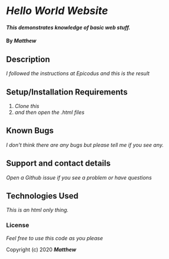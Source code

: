 # _Hello World Website_

#### _This demonstrates knowledge of basic web stuff._

#### By _**Matthew**_

## Description

_I followed the instructions at Epicodus and this is the result_

## Setup/Installation Requirements

1. _Clone this_
2. _and then open the .html files_

## Known Bugs

_I don't think there are any bugs but please tell me if you see any._

## Support and contact details

_Open a Github issue if you see a problem or have questions_

## Technologies Used

_This is an html only thing._

### License

*Feel free to use this code as you please*

Copyright (c) 2020 **_Matthew_**
